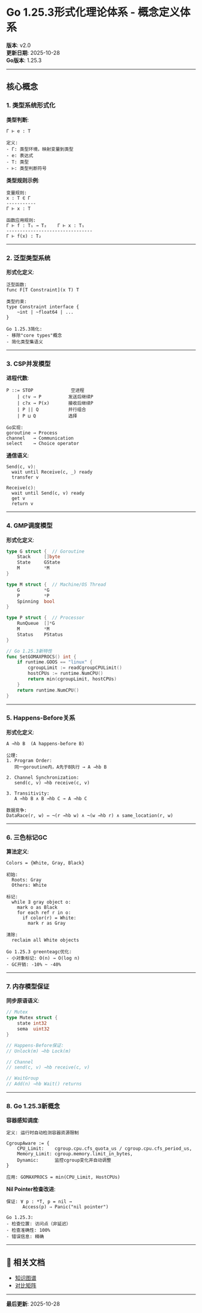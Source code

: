# Go 1.25.3形式化理论体系 - 概念定义体系

**版本**: v2.0  
**更新日期**: 2025-10-28  
**Go版本**: 1.25.3

---

## 核心概念

### 1. 类型系统形式化

**类型判断**:
```
Γ ⊢ e : T

定义:
- Γ: 类型环境，映射变量到类型
- e: 表达式
- T: 类型
- ⊢: 类型判断符号
```

**类型规则示例**:
```
变量规则:
x : T ∈ Γ
-----------
Γ ⊢ x : T

函数应用规则:
Γ ⊢ f : T₁ → T₂    Γ ⊢ x : T₁
--------------------------------
Γ ⊢ f(x) : T₂
```

---

### 2. 泛型类型系统

**形式化定义**:
```
泛型函数:
func F[T Constraint](x T) T

类型约束:
type Constraint interface {
    ~int | ~float64 | ...
}

Go 1.25.3简化:
- 移除"core types"概念
- 简化类型集语义
```

---

### 3. CSP并发模型

**进程代数**:
```
P ::= STOP              空进程
    | c!v → P          发送后继续P
    | c?x → P(x)       接收后继续P
    | P || Q           并行组合
    | P ⊔ Q            选择

Go实现:
goroutine → Process
channel   → Communication
select    → Choice operator
```

**通信语义**:
```
Send(c, v):
  wait until Receive(c, _) ready
  transfer v
  
Receive(c):
  wait until Send(c, v) ready
  get v
  return v
```

---

### 4. GMP调度模型

**形式化定义**:
```go
type G struct {  // Goroutine
    Stack     []byte
    State     GState
    M         *M
}

type M struct {  // Machine/OS Thread
    G         *G
    P         *P
    Spinning  bool
}

type P struct {  // Processor
    RunQueue  []*G
    M         *M
    Status    PStatus
}

// Go 1.25.3新特性
func SetGOMAXPROCS() int {
    if runtime.GOOS == "linux" {
        cgroupLimit := readCgroupCPULimit()
        hostCPUs := runtime.NumCPU()
        return min(cgroupLimit, hostCPUs)
    }
    return runtime.NumCPU()
}
```

---

### 5. Happens-Before关系

**形式化定义**:
```
A →hb B  (A happens-before B)

公理:
1. Program Order:
   同一goroutine内，A先于B执行 → A →hb B

2. Channel Synchronization:
   send(c, v) →hb receive(c, v)
   
3. Transitivity:
   A →hb B ∧ B →hb C → A →hb C

数据竞争:
DataRace(r, w) ⇔ ¬(r →hb w) ∧ ¬(w →hb r) ∧ same_location(r, w)
```

---

### 6. 三色标记GC

**算法定义**:
```
Colors = {White, Gray, Black}

初始:
  Roots: Gray
  Others: White

标记:
  while ∃ gray object o:
    mark o as Black
    for each ref r in o:
      if color(r) = White:
        mark r as Gray

清除:
  reclaim all White objects

Go 1.25.3 greenteagc优化:
- 小对象标记: O(n) → O(log n)
- GC开销: -10% ~ -40%
```

---

### 7. 内存模型保证

**同步原语语义**:
```go
// Mutex
type Mutex struct {
    state int32
    sema  uint32
}

// Happens-Before保证:
// Unlock(m) →hb Lock(m)

// Channel
// send(c, v) →hb receive(c, v)

// WaitGroup
// Add(n) →hb Wait() returns
```

---

### 8. Go 1.25.3新概念

**容器感知调度**:
```
定义: 运行时自动检测容器资源限制

CgroupAware := {
    CPU_Limit:    cgroup.cpu.cfs_quota_us / cgroup.cpu.cfs_period_us,
    Memory_Limit: cgroup.memory.limit_in_bytes,
    Dynamic:      监控cgroup变化并自动调整
}

应用: GOMAXPROCS = min(CPU_Limit, HostCPUs)
```

**Nil Pointer检查改进**:
```
保证: ∀ p : *T, p = nil →
      Access(p) ⇒ Panic("nil pointer")

Go 1.25.3:
- 检查位置: 访问点（非延迟）
- 检查准确性: 100%
- 错误信息: 精确
```

---

## 🔗 相关文档

- [知识图谱](./00-知识图谱.md)
- [对比矩阵](./00-对比矩阵.md)

---

**最后更新**: 2025-10-28
